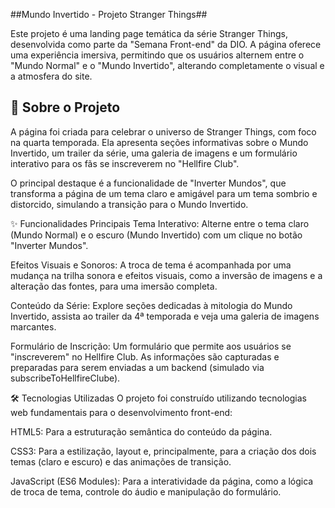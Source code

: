 ##Mundo Invertido - Projeto Stranger Things##

Este projeto é uma landing page temática da série Stranger Things, desenvolvida como parte da "Semana Front-end" da DIO. A página oferece uma experiência imersiva, permitindo que os usuários alternem entre o "Mundo Normal" e o "Mundo Invertido", alterando completamente o visual e a atmosfera do site.

## 📜 Sobre o Projeto

A página foi criada para celebrar o universo de Stranger Things, com foco na quarta temporada. Ela apresenta seções informativas sobre o Mundo Invertido, um trailer da série, uma galeria de imagens e um formulário interativo para os fãs se inscreverem no "Hellfire Club".

O principal destaque é a funcionalidade de "Inverter Mundos", que transforma a página de um tema claro e amigável para um tema sombrio e distorcido, simulando a transição para o Mundo Invertido.

✨ Funcionalidades Principais
Tema Interativo: Alterne entre o tema claro (Mundo Normal) e o escuro (Mundo Invertido) com um clique no botão "Inverter Mundos".

Efeitos Visuais e Sonoros: A troca de tema é acompanhada por uma mudança na trilha sonora e efeitos visuais, como a inversão de imagens e a alteração das fontes, para uma imersão completa.

Conteúdo da Série: Explore seções dedicadas à mitologia do Mundo Invertido, assista ao trailer da 4ª temporada e veja uma galeria de imagens marcantes.

Formulário de Inscrição: Um formulário que permite aos usuários se "inscreverem" no Hellfire Club. As informações são capturadas e preparadas para serem enviadas a um backend (simulado via subscribeToHellfireClube).

🛠️ Tecnologias Utilizadas
O projeto foi construído utilizando tecnologias web fundamentais para o desenvolvimento front-end:

HTML5: Para a estruturação semântica do conteúdo da página.

CSS3: Para a estilização, layout e, principalmente, para a criação dos dois temas (claro e escuro) e das animações de transição.

JavaScript (ES6 Modules): Para a interatividade da página, como a lógica de troca de tema, controle do áudio e manipulação do formulário.
